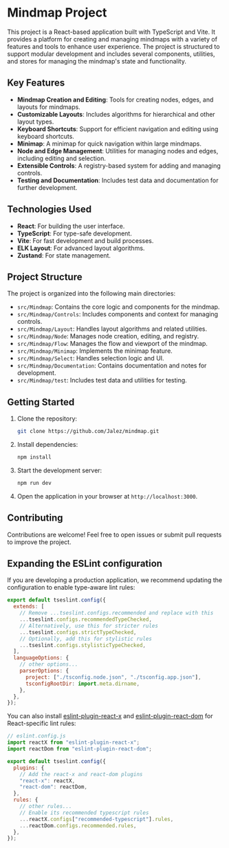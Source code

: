 # Mindmap Project

This project is a React-based application built with TypeScript and Vite. It provides a platform for creating and managing mindmaps with a variety of features and tools to enhance user experience. The project is structured to support modular development and includes several components, utilities, and stores for managing the mindmap's state and functionality.

## Key Features

- **Mindmap Creation and Editing**: Tools for creating nodes, edges, and layouts for mindmaps.
- **Customizable Layouts**: Includes algorithms for hierarchical and other layout types.
- **Keyboard Shortcuts**: Support for efficient navigation and editing using keyboard shortcuts.
- **Minimap**: A minimap for quick navigation within large mindmaps.
- **Node and Edge Management**: Utilities for managing nodes and edges, including editing and selection.
- **Extensible Controls**: A registry-based system for adding and managing controls.
- **Testing and Documentation**: Includes test data and documentation for further development.

## Technologies Used

- **React**: For building the user interface.
- **TypeScript**: For type-safe development.
- **Vite**: For fast development and build processes.
- **ELK Layout**: For advanced layout algorithms.
- **Zustand**: For state management.

## Project Structure

The project is organized into the following main directories:

- `src/Mindmap`: Contains the core logic and components for the mindmap.
- `src/Mindmap/Controls`: Includes components and context for managing controls.
- `src/Mindmap/Layout`: Handles layout algorithms and related utilities.
- `src/Mindmap/Node`: Manages node creation, editing, and registry.
- `src/Mindmap/Flow`: Manages the flow and viewport of the mindmap.
- `src/Mindmap/Minimap`: Implements the minimap feature.
- `src/Mindmap/Select`: Handles selection logic and UI.
- `src/Mindmap/Documentation`: Contains documentation and notes for development.
- `src/Mindmap/test`: Includes test data and utilities for testing.

## Getting Started

1. Clone the repository:

   ```bash
   git clone https://github.com/Jalez/mindmap.git
   ```

2. Install dependencies:

   ```bash
   npm install
   ```

3. Start the development server:

   ```bash
   npm run dev
   ```

4. Open the application in your browser at `http://localhost:3000`.

## Contributing

Contributions are welcome! Feel free to open issues or submit pull requests to improve the project.

## Expanding the ESLint configuration

If you are developing a production application, we recommend updating the configuration to enable type-aware lint rules:

```js
export default tseslint.config({
  extends: [
    // Remove ...tseslint.configs.recommended and replace with this
    ...tseslint.configs.recommendedTypeChecked,
    // Alternatively, use this for stricter rules
    ...tseslint.configs.strictTypeChecked,
    // Optionally, add this for stylistic rules
    ...tseslint.configs.stylisticTypeChecked,
  ],
  languageOptions: {
    // other options...
    parserOptions: {
      project: ["./tsconfig.node.json", "./tsconfig.app.json"],
      tsconfigRootDir: import.meta.dirname,
    },
  },
});
```

You can also install [eslint-plugin-react-x](https://github.com/Rel1cx/eslint-react/tree/main/packages/plugins/eslint-plugin-react-x) and [eslint-plugin-react-dom](https://github.com/Rel1cx/eslint-react/tree/main/packages/plugins/eslint-plugin-react-dom) for React-specific lint rules:

```js
// eslint.config.js
import reactX from "eslint-plugin-react-x";
import reactDom from "eslint-plugin-react-dom";

export default tseslint.config({
  plugins: {
    // Add the react-x and react-dom plugins
    "react-x": reactX,
    "react-dom": reactDom,
  },
  rules: {
    // other rules...
    // Enable its recommended typescript rules
    ...reactX.configs["recommended-typescript"].rules,
    ...reactDom.configs.recommended.rules,
  },
});
```
